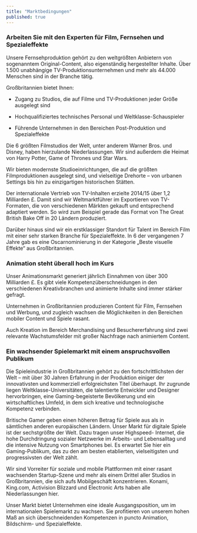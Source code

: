 ```yaml
---
title: "Marktbedingungen"
published: true
---
```


### Arbeiten Sie mit den Experten für Film, Fernsehen und Spezialeffekte

Unsere Fernsehproduktion gehört zu den weltgrößten Anbietern von sogenanntem Original-Content, also eigenständig hergestellter Inhalte. Über 1.500 unabhängige TV-Produktionsunternehmen und mehr als 44.000 Menschen sind in der Branche tätig.
  
Großbritannien bietet Ihnen:

- Zugang zu Studios, die auf Filme und TV-Produktionen jeder Größe ausgelegt sind

- Hochqualifiziertes technisches Personal und Weltklasse-Schauspieler

- Führende Unternehmen in den Bereichen Post-Produktion und Spezialeffekte

Die 6 größten Filmstudios der Welt, unter anderem Warner Bros. und Disney, haben hierzulande Niederlassungen. Wir sind außerdem die Heimat von Harry Potter, Game of Thrones und Star Wars.

Wir bieten modernste Studioeinrichtungen, die auf die größten Filmproduktionen ausgelegt sind, und vielseitige Drehorte – von urbanen Settings bis hin zu einzigartigen historischen Stätten.

Der internationale Vertrieb von TV-Inhalten erzielte 2014/15 über 1,2 Milliarden £. Damit sind wir Weltmarktführer im Exportieren von TV-Formaten, die von verschiedenen Märkten gekauft und entsprechend adaptiert werden. So wird zum Beispiel gerade das Format von The Great British Bake Off in 20 Ländern produziert.

Darüber hinaus sind wir ein erstklassiger Standort für Talent im Bereich Film mit einer sehr starken Branche für Spezialeffekte. In 6 der vergangenen 7 Jahre gab es eine Oscarnominierung in der Kategorie „Beste visuelle Effekte“ aus Großbritannien.


### Animation steht überall hoch im Kurs

Unser Animationsmarkt generiert jährlich Einnahmen von über 300 Milliarden £. Es gibt viele Kompetenzüberschneidungen in den verschiedenen Kreativbranchen und animierte Inhalte sind immer stärker gefragt.

Unternehmen in Großbritannien produzieren Content für Film, Fernsehen und Werbung, und zugleich wachsen die Möglichkeiten in den Bereichen mobiler Content und Spiele rasant.

Auch Kreation im Bereich Merchandising und Besuchererfahrung sind zwei relevante Wachstumsfelder mit großer Nachfrage nach animiertem Content.

### Ein wachsender Spielemarkt mit einem anspruchsvollen Publikum

Die Spieleindustrie in Großbritannien gehört zu den fortschrittlichsten der Welt – mit über 30 Jahren Erfahrung in der Produktion einiger der innovativsten und kommerziell erfolgreichsten Titel überhaupt. Ihr zugrunde liegen Weltklasse-Universitäten, die talentierte Entwickler und Designer hervorbringen, eine Gaming-begeisterte Bevölkerung und ein wirtschaftliches Umfeld, in dem sich kreative und technologische Kompetenz verbinden.

Britische Gamer geben einen höheren Betrag für Spiele aus als in sämtlichen anderen europäischen Ländern. Unser Markt für digitale Spiele ist der sechstgrößte der Welt. Dazu tragen unser Highspeed- Internet, die hohe Durchdringung sozialer Netzwerke im Arbeits- und Lebensalltag und die intensive Nutzung von Smartphones bei. Es erwartet Sie hier ein Gaming-Publikum, das zu den am besten etablierten, vielseitigsten und progressivsten der Welt zählt.

Wir sind Vorreiter für soziale und mobile Plattformen mit einer rasant wachsenden Startup-Szene und mehr als einem Drittel aller Studios in Großbritannien, die sich aufs Mobilgeschäft konzentrieren. Konami, King.com, Activision Blizzard und Electronic Arts haben alle Niederlassungen hier.

Unser Markt bietet Unternehmen eine ideale Ausgangsposition, um im internationalen Spielemarkt zu wachsen. Sie profitieren von unserem hohen Maß an sich überschneidenden Kompetenzen in puncto Animation, Bildschirm- und Spezialeffekte.
